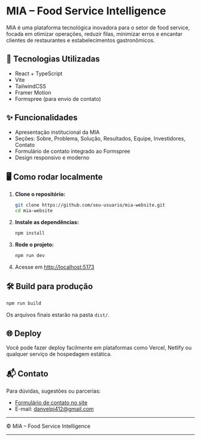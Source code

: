 # MIA – Food Service Intelligence

MIA é uma plataforma tecnológica inovadora para o setor de food service, focada em otimizar operações, reduzir filas, minimizar erros e encantar clientes de restaurantes e estabelecimentos gastronômicos.

## 🚀 Tecnologias Utilizadas
- React + TypeScript
- Vite
- TailwindCSS
- Framer Motion
- Formspree (para envio de contato)

## ✨ Funcionalidades
- Apresentação institucional da MIA
- Seções: Sobre, Problema, Solução, Resultados, Equipe, Investidores, Contato
- Formulário de contato integrado ao Formspree
- Design responsivo e moderno

## 🖥️ Como rodar localmente
1. **Clone o repositório:**
   ```bash
   git clone https://github.com/seu-usuario/mia-website.git
   cd mia-website
   ```
2. **Instale as dependências:**
   ```bash
   npm install
   ```
3. **Rode o projeto:**
   ```bash
   npm run dev
   ```
4. Acesse em [http://localhost:5173](http://localhost:5173)

## 🛠️ Build para produção
```bash
npm run build
```
Os arquivos finais estarão na pasta `dist/`.

## 🌐 Deploy
Você pode fazer deploy facilmente em plataformas como Vercel, Netlify ou qualquer serviço de hospedagem estática.

## 📬 Contato
Para dúvidas, sugestões ou parcerias:
- [Formulário de contato no site](#contato)
- E-mail: danyelpj412@gmail.com

---

© MIA – Food Service Intelligence 

---
